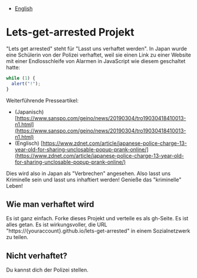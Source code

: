 - [English](README.md)

# Lets-get-arrested Projekt

"Lets get arrested" steht für "Lasst uns verhaftet werden". In Japan wurde eine Schülerin von der Polizei verhaftet, weil sie einen Link zu einer Website mit einer Endlosschleife von Alarmen in JavaScript wie diesem geschaltet hatte:

```js
while (1) {
  alert("!");
}
```

Weiterführende Presseartikel:
- (Japanisch) [https://www.sanspo.com/geino/news/20190304/tro19030418410013-n1.html](https://www.sanspo.com/geino/news/20190304/tro19030418410013-n1.html)
- (Englisch) [https://www.zdnet.com/article/japanese-police-charge-13-year-old-for-sharing-unclosable-popup-prank-online/](https://www.zdnet.com/article/japanese-police-charge-13-year-old-for-sharing-unclosable-popup-prank-online/)

Dies wird also in Japan als "Verbrechen" angesehen. Also lasst uns Kriminelle sein und lasst uns inhaftiert werden!
Genieße das "kriminelle" Leben!

## Wie man verhaftet wird

Es ist ganz einfach. Forke dieses Projekt und verteile es als gh-Seite. Es ist alles getan. Es ist wirkungsvoller, die URL "https://{youraccount}.github.io/lets-get-arrested" in einem Sozialnetzwerk zu teilen.

## Nicht verhaftet?

Du kannst dich der Polizei stellen.
